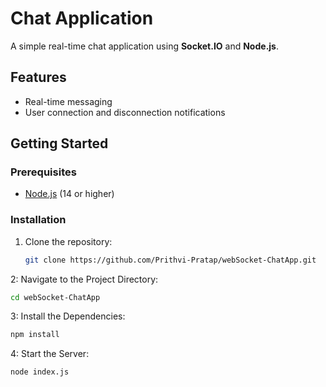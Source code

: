 # Chat Application

A simple real-time chat application using **Socket.IO** and **Node.js**.

## Features

- Real-time messaging
- User connection and disconnection notifications

## Getting Started

### Prerequisites

- [Node.js](https://nodejs.org/) (14 or higher)

### Installation

1. Clone the repository:

   ```bash
   git clone https://github.com/Prithvi-Pratap/webSocket-ChatApp.git
   ```
   
2: Navigate to the Project Directory:

  ```bash
  cd webSocket-ChatApp
  ```
3: Install the Dependencies:

  ```bash
  npm install
  ```

4: Start the Server:

```bash
node index.js



